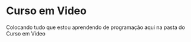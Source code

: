 # Curso em Video
 Colocando tudo que  estou aprendendo de programação aqui na pasta do Curso em Video
